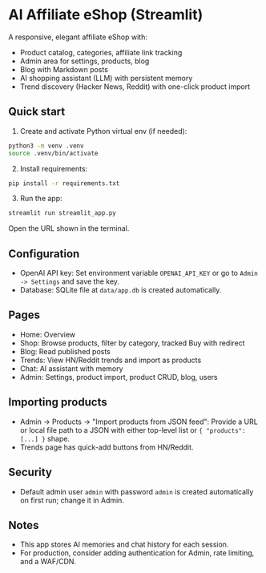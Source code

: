 # AI Affiliate eShop (Streamlit)

A responsive, elegant affiliate eShop with:
- Product catalog, categories, affiliate link tracking
- Admin area for settings, products, blog
- Blog with Markdown posts
- AI shopping assistant (LLM) with persistent memory
- Trend discovery (Hacker News, Reddit) with one-click product import

## Quick start

1) Create and activate Python virtual env (if needed):

```bash
python3 -m venv .venv
source .venv/bin/activate
```

2) Install requirements:

```bash
pip install -r requirements.txt
```

3) Run the app:

```bash
streamlit run streamlit_app.py
```

Open the URL shown in the terminal.

## Configuration

- OpenAI API key: Set environment variable `OPENAI_API_KEY` or go to `Admin -> Settings` and save the key.
- Database: SQLite file at `data/app.db` is created automatically.

## Pages

- Home: Overview
- Shop: Browse products, filter by category, tracked Buy with redirect
- Blog: Read published posts
- Trends: View HN/Reddit trends and import as products
- Chat: AI assistant with memory
- Admin: Settings, product import, product CRUD, blog, users

## Importing products

- Admin -> Products -> "Import products from JSON feed": Provide a URL or local file path to a JSON with either top-level list or `{ "products": [...] }` shape.
- Trends page has quick-add buttons from HN/Reddit.

## Security

- Default admin user `admin` with password `admin` is created automatically on first run; change it in Admin.

## Notes

- This app stores AI memories and chat history for each session.
- For production, consider adding authentication for Admin, rate limiting, and a WAF/CDN.
